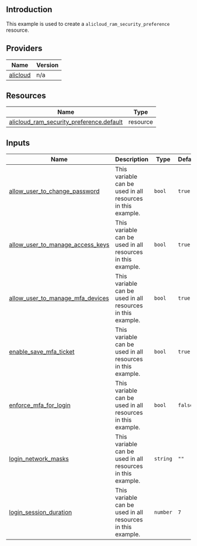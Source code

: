 <!-- BEGIN_TF_DOCS -->
## Introduction

This example is used to create a `alicloud_ram_security_preference` resource.

## Providers

| Name | Version |
|------|---------|
| <a name="provider_alicloud"></a> [alicloud](#provider\_alicloud) | n/a |

## Resources

| Name | Type |
|------|------|
| [alicloud_ram_security_preference.default](https://registry.terraform.io/providers/aliyun/alicloud/latest/docs/resources/ram_security_preference) | resource |

## Inputs

| Name | Description | Type | Default | Required |
|------|-------------|------|---------|:--------:|
| <a name="input_allow_user_to_change_password"></a> [allow\_user\_to\_change\_password](#input\_allow\_user\_to\_change\_password) | This variable can be used in all resources in this example. | `bool` | `true` | no |
| <a name="input_allow_user_to_manage_access_keys"></a> [allow\_user\_to\_manage\_access\_keys](#input\_allow\_user\_to\_manage\_access\_keys) | This variable can be used in all resources in this example. | `bool` | `true` | no |
| <a name="input_allow_user_to_manage_mfa_devices"></a> [allow\_user\_to\_manage\_mfa\_devices](#input\_allow\_user\_to\_manage\_mfa\_devices) | This variable can be used in all resources in this example. | `bool` | `true` | no |
| <a name="input_enable_save_mfa_ticket"></a> [enable\_save\_mfa\_ticket](#input\_enable\_save\_mfa\_ticket) | This variable can be used in all resources in this example. | `bool` | `true` | no |
| <a name="input_enforce_mfa_for_login"></a> [enforce\_mfa\_for\_login](#input\_enforce\_mfa\_for\_login) | This variable can be used in all resources in this example. | `bool` | `false` | no |
| <a name="input_login_network_masks"></a> [login\_network\_masks](#input\_login\_network\_masks) | This variable can be used in all resources in this example. | `string` | `""` | no |
| <a name="input_login_session_duration"></a> [login\_session\_duration](#input\_login\_session\_duration) | This variable can be used in all resources in this example. | `number` | `7` | no |
<!-- END_TF_DOCS -->    